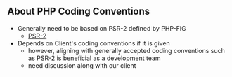 ## About PHP Coding Conventions
- Generally need to be based on PSR-2 defined by PHP-FIG
  - [PSR-2](https://www.php-fig.org/psr/psr-2/)
- Depends on Client's coding conventions if it is given
  - however, aligning with generally accepted coding conventions such as PSR-2 is beneficial as a development team
  - need discussion along with our client